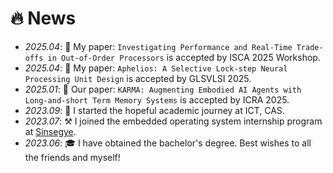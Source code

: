 # 🔥 News
- *2025.04*: 🎉 My paper: `Investigating Performance and Real-Time Trade-offs in Out-of-Order Processors` is accepted by ISCA 2025 Workshop.
- *2025.04*: 🎉 My paper: `Aphelios: A Selective Lock-step Neural Processing Unit Design` is accepted by GLSVLSI 2025.
- *2025.01*: 🎉 Our paper: `KARMA: Augmenting Embodied AI Agents with Long-and-short Term Memory Systems` is accepted by ICRA 2025.
- *2023.09*: 👏 I started the hopeful academic journey at ICT, CAS.
- *2023.07*: ⚒️ I joined the embedded operating system internship program at [Sinsegye](https://www.sinsegye.com.cn/).
- *2023.06*: 🎓 I have obtained the bachelor's degree. Best wishes to all the friends and myself!
